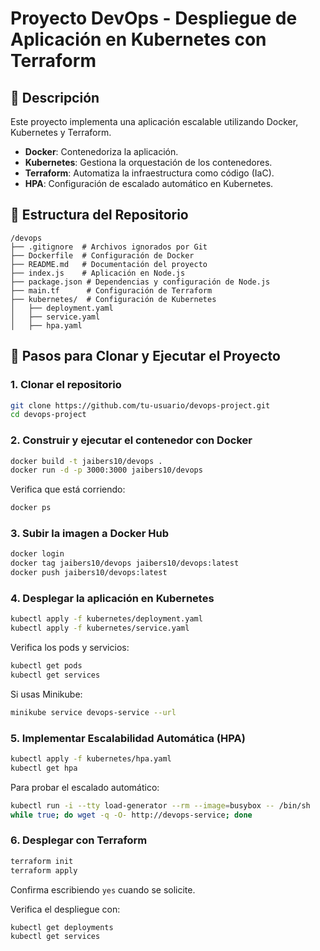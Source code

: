 # Proyecto DevOps - Despliegue de Aplicación en Kubernetes con Terraform

## 📌 Descripción
Este proyecto implementa una aplicación escalable utilizando Docker, Kubernetes y Terraform. 

- **Docker**: Contenedoriza la aplicación.
- **Kubernetes**: Gestiona la orquestación de los contenedores.
- **Terraform**: Automatiza la infraestructura como código (IaC).
- **HPA**: Configuración de escalado automático en Kubernetes.

## 📂 Estructura del Repositorio

```
/devops
├── .gitignore  # Archivos ignorados por Git
├── Dockerfile  # Configuración de Docker
├── README.md   # Documentación del proyecto
├── index.js    # Aplicación en Node.js
├── package.json # Dependencias y configuración de Node.js
├── main.tf      # Configuración de Terraform
├── kubernetes/  # Configuración de Kubernetes
│   ├── deployment.yaml
│   ├── service.yaml
│   ├── hpa.yaml
```

## 🚀 Pasos para Clonar y Ejecutar el Proyecto

### **1. Clonar el repositorio**
```bash
git clone https://github.com/tu-usuario/devops-project.git
cd devops-project
```

### **2. Construir y ejecutar el contenedor con Docker**
```bash
docker build -t jaibers10/devops .
docker run -d -p 3000:3000 jaibers10/devops
```
Verifica que está corriendo:
```bash
docker ps
```

### **3. Subir la imagen a Docker Hub**
```bash
docker login
docker tag jaibers10/devops jaibers10/devops:latest
docker push jaibers10/devops:latest
```

### **4. Desplegar la aplicación en Kubernetes**
```bash
kubectl apply -f kubernetes/deployment.yaml
kubectl apply -f kubernetes/service.yaml
```
Verifica los pods y servicios:
```bash
kubectl get pods
kubectl get services
```
Si usas Minikube:
```bash
minikube service devops-service --url
```

### **5. Implementar Escalabilidad Automática (HPA)**
```bash
kubectl apply -f kubernetes/hpa.yaml
kubectl get hpa
```
Para probar el escalado automático:
```bash
kubectl run -i --tty load-generator --rm --image=busybox -- /bin/sh
while true; do wget -q -O- http://devops-service; done
```

### **6. Desplegar con Terraform**
```bash
terraform init
terraform apply
```
Confirma escribiendo `yes` cuando se solicite.

Verifica el despliegue con:
```bash
kubectl get deployments
kubectl get services
```

